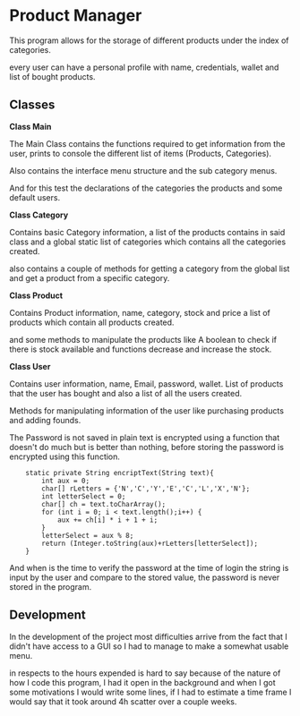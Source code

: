 # Product Manager

This program allows for the storage of different products under the index of categories.

every user can have a personal profile with name, credentials, wallet and list of bought products.

## Classes

**Class Main**

The Main Class contains the functions required to get information from the user, prints to console the different list of items (Products, Categories).

Also contains the interface menu structure and the sub category menus.

And for this test the declarations of the categories the products and some default users.

**Class Category**

Contains basic Category information, a list of the products contains in said class and a global static list of categories which contains all the categories created.

also contains a couple of methods for getting a category from the global list and get a product from a specific category.

**Class Product**

Contains Product information, name, category, stock and price a list of products which contain all products created.

and some methods to manipulate the products like A boolean to check if there is stock available and functions decrease and increase the stock.

**Class User**

Contains user information, name, Email, password, wallet. List of products that the user has bought and also a list of all the users created.

Methods for manipulating information of the user like purchasing products and adding founds.

The Password is not saved in plain text is encrypted using a function that doesn't do much but is better than nothing, before storing the password is encrypted using this function.

```
	static private String encriptText(String text){
		int aux = 0;
		char[] rLetters = {'N','C','Y','E','C','L','X','N'};
		int letterSelect = 0;
		char[] ch = text.toCharArray();
		for (int i = 0; i < text.length();i++) {
			aux += ch[i] * i + 1 + i;
		}
		letterSelect = aux % 8;
		return (Integer.toString(aux)+rLetters[letterSelect]);
	}

```
And when is the time to verify the password at the time of login the string is input by the user and compare to the stored value, the password is never stored in the program.

## Development

In the development of the project most difficulties arrive from the fact that I didn't have access to a GUI so I had to manage to make a somewhat usable menu.

in respects to the hours expended is hard to say because of the nature of how I code this program, I had it open in the background and when I got some motivations I would write some lines, if I had to estimate a time frame I would say that it took around 4h scatter over a couple weeks.
